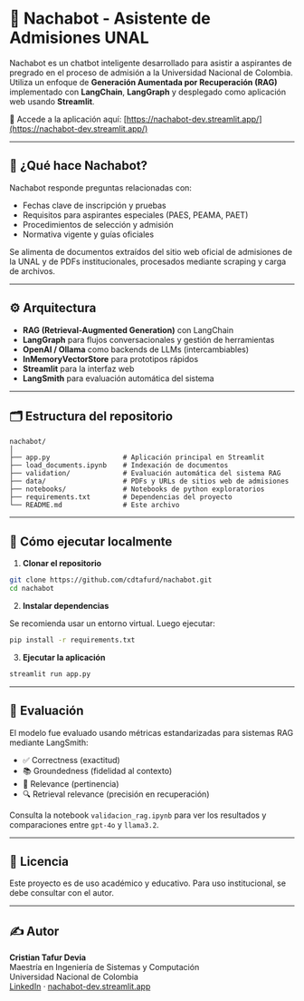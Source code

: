 
# 🤖 Nachabot - Asistente de Admisiones UNAL

Nachabot es un chatbot inteligente desarrollado para asistir a aspirantes de pregrado en el proceso de admisión a la Universidad Nacional de Colombia. Utiliza un enfoque de **Generación Aumentada por Recuperación (RAG)** implementado con **LangChain**, **LangGraph** y desplegado como aplicación web usando **Streamlit**.

🔗 Accede a la aplicación aquí: [https://nachabot-dev.streamlit.app/](https://nachabot-dev.streamlit.app/)

---

## 🧠 ¿Qué hace Nachabot?

Nachabot responde preguntas relacionadas con:

- Fechas clave de inscripción y pruebas
- Requisitos para aspirantes especiales (PAES, PEAMA, PAET)
- Procedimientos de selección y admisión
- Normativa vigente y guías oficiales

Se alimenta de documentos extraídos del sitio web oficial de admisiones de la UNAL y de PDFs institucionales, procesados mediante scraping y carga de archivos.

---

## ⚙️ Arquitectura

- **RAG (Retrieval-Augmented Generation)** con LangChain
- **LangGraph** para flujos conversacionales y gestión de herramientas
- **OpenAI / Ollama** como backends de LLMs (intercambiables)
- **InMemoryVectorStore** para prototipos rápidos
- **Streamlit** para la interfaz web
- **LangSmith** para evaluación automática del sistema

---

## 🗂️ Estructura del repositorio

```
nachabot/
│
├── app.py                  # Aplicación principal en Streamlit
├── load_documents.ipynb    # Indexación de documentos
├── validation/             # Evaluación automática del sistema RAG
├── data/                   # PDFs y URLs de sitios web de admisiones
├── notebooks/              # Notebooks de python exploratorios
├── requirements.txt        # Dependencias del proyecto
└── README.md               # Este archivo
```

---

## 🚀 Cómo ejecutar localmente

1. **Clonar el repositorio**

```bash
git clone https://github.com/cdtafurd/nachabot.git
cd nachabot
```

2. **Instalar dependencias**

Se recomienda usar un entorno virtual. Luego ejecutar:

```bash
pip install -r requirements.txt
```

3. **Ejecutar la aplicación**

```bash
streamlit run app.py
```

---

## 🧪 Evaluación

El modelo fue evaluado usando métricas estandarizadas para sistemas RAG mediante LangSmith:

- ✅ Correctness (exactitud)
- 📚 Groundedness (fidelidad al contexto)
- 🎯 Relevance (pertinencia)
- 🔍 Retrieval relevance (precisión en recuperación)

Consulta la notebook `validacion_rag.ipynb` para ver los resultados y comparaciones entre `gpt-4o` y `llama3.2`.

---

## 📄 Licencia

Este proyecto es de uso académico y educativo. Para uso institucional, se debe consultar con el autor.

---

## ✍️ Autor

**Cristian Tafur Devia**  
Maestría en Ingeniería de Sistemas y Computación  
Universidad Nacional de Colombia  
[LinkedIn](https://www.linkedin.com/in/cristiantafurdevia/) · [nachabot-dev.streamlit.app](https://nachabot-dev.streamlit.app/)
